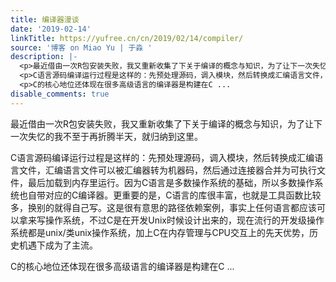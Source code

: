 ```yaml
---
title: 编译器漫谈
date: '2019-02-14'
linkTitle: https://yufree.cn/cn/2019/02/14/compiler/
source: '博客 on Miao Yu | 于淼 '
description: |-
  <p>最近借由一次R包安装失败，我又重新收集了下关于编译的概念与知识，为了让下一次失忆的我不至于再折腾半天，就归纳到这里。</p>
  <p>C语言源码编译运行过程是这样的：先预处理源码，调入模块，然后转换成汇编语言文件，汇编语言文件可以被汇编器转为机器码，然后通过连接器合并为可执行文件，最后加载到内存里运行。因为C语言是多数操作系统的基础，所以多数操作系统也自带对应的C编译器。更重要的是，C语言的库很丰富，也就是工具函数比较多，换别的就得自己写。这是很有意思的路径依赖案例，事实上任何语言都应该可以拿来写操作系统，不过C是在开发Unix时候设计出来的，现在流行的开发级操作系统都是unix/类unix操作系统，加上C在内存管理与CPU交互上的先天优势，历史机遇下成为了主流。</p>
  <p>C的核心地位还体现在很多高级语言的编译器是构建在C ...
disable_comments: true
---
```

<p>最近借由一次R包安装失败，我又重新收集了下关于编译的概念与知识，为了让下一次失忆的我不至于再折腾半天，就归纳到这里。</p>
<p>C语言源码编译运行过程是这样的：先预处理源码，调入模块，然后转换成汇编语言文件，汇编语言文件可以被汇编器转为机器码，然后通过连接器合并为可执行文件，最后加载到内存里运行。因为C语言是多数操作系统的基础，所以多数操作系统也自带对应的C编译器。更重要的是，C语言的库很丰富，也就是工具函数比较多，换别的就得自己写。这是很有意思的路径依赖案例，事实上任何语言都应该可以拿来写操作系统，不过C是在开发Unix时候设计出来的，现在流行的开发级操作系统都是unix/类unix操作系统，加上C在内存管理与CPU交互上的先天优势，历史机遇下成为了主流。</p>
<p>C的核心地位还体现在很多高级语言的编译器是构建在C ...